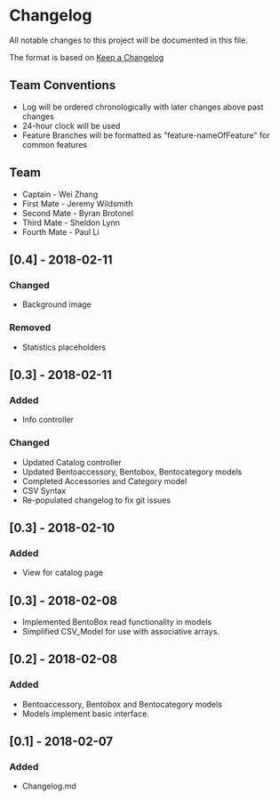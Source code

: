 # Changelog
All notable changes to this project will be documented in this file.

The format is based on [Keep a Changelog](http://keepachangelog.com/en/1.0.0/)

## Team Conventions
* Log will be ordered chronologically with later changes above past changes
* 24-hour clock will be used
* Feature Branches will be formatted as "feature-nameOfFeature" for common features

## Team
- Captain - Wei Zhang
- First Mate - Jeremy Wildsmith
- Second Mate - Byran Brotonel
- Third Mate - Sheldon Lynn
- Fourth Mate - Paul Li

## [0.4] - 2018-02-11

### Changed
* Background image

### Removed
* Statistics placeholders

## [0.3] - 2018-02-11
### Added
* Info controller
### Changed
* Updated Catalog controller
* Updated Bentoaccessory, Bentobox, Bentocategory models
* Completed Accessories and Category model
* CSV Syntax
* Re-populated changelog to fix git issues

## [0.3] - 2018-02-10
### Added
* View for catalog page

## [0.3] - 2018-02-08
* Implemented BentoBox read functionality in models
* Simplified CSV_Model for use with associative arrays.

## [0.2] - 2018-02-08
### Added
* Bentoaccessory, Bentobox and Bentocategory models
* Models implement basic interface.

## [0.1] - 2018-02-07
### Added
* Changelog.md
